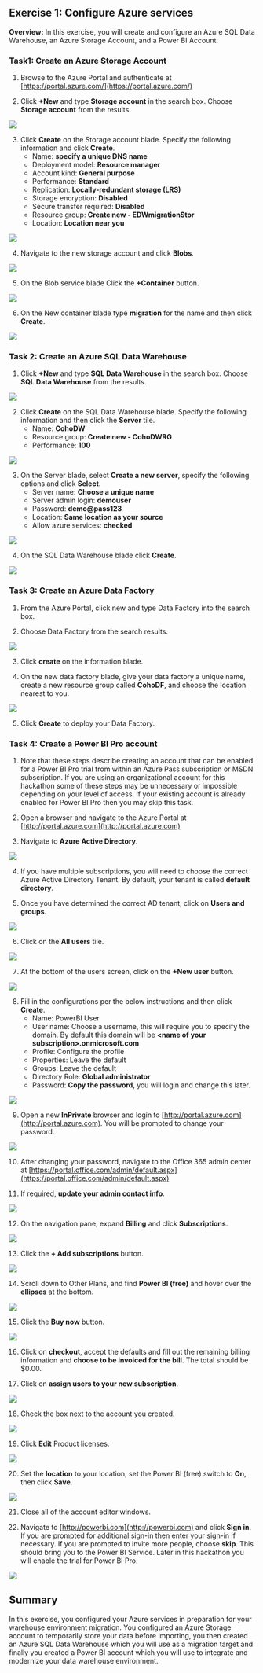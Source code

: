 ## **Exercise 1:** Configure Azure services

**Overview:** In this exercise, you will create and configure an Azure SQL Data Warehouse, an Azure Storage Account, and a Power BI Account.

### **Task1:** Create an Azure Storage Account

1.	Browse to the Azure Portal and authenticate at [https://portal.azure.com/](https://portal.azure.com/)

2.	Click **+New** and type **Storage account** in the search box.  Choose **Storage account** from the results.
<img src="../images/create_new_storage_account.jpg" class="block"/>

3.	Click **Create** on the Storage account blade.  Specify the following information and click **Create**.
    * Name: **specify a unique DNS name**
    * Deployment model: **Resource manager**
    * Account kind: **General purpose**
    * Performance: **Standard**
    * Replication: **Locally-redundant storage (LRS)**
    * Storage encryption: **Disabled**
    * Secure transfer required: **Disabled**
    * Resource group: **Create new - EDWmigrationStor**
    * Location: **Location near you**

<img src="../images/create_storage_account_form.jpg" class="block"/>

4.	Navigate to the new storage account and click **Blobs**.
<img src="../images/click_blobs.jpg" class="block"/>

5.	On the Blob service blade Click the **+Container** button.
<img src="../images/blob_container.jpg" class="block"/>

6.	On the New container blade type **migration** for the name and then click **Create**.
<img src="../images/new_container.jpg" class="block"/>

### **Task 2:** Create an Azure SQL Data Warehouse

1.	Click **+New** and type **SQL Data Warehouse** in the search box.  Choose **SQL Data Warehouse** from the results.
<img src="../images/new_sql_dw.jpg" class="block"/>

2.	Click **Create** on the SQL Data Warehouse blade.  Specify the following information and then click the **Server** tile.
    * Name: **CohoDW** 
    * Resource group: **Create new - CohoDWRG**
    * Performance: **100**

<img src="../images/create_sql_dw_form.jpg" class="block"/>

3.	On the Server blade, select **Create a new server**, specify the following options and click **Select**.
    * Server name: **Choose a unique name**
    * Server admin login: **demouser**
    * Password: **demo@pass123**
    * Location: **Same location as your source**
    * Allow azure services: **checked**

<img src="../images/sql_dw_create_new_server.jpg" class="block"/>

4.	On the SQL Data Warehouse blade click **Create**.
<img src="../images/sql_dw_blade_click_create.jpg" class="block"/>

### **Task 3:** Create an Azure Data Factory

1.	From the Azure Portal, click new and type Data Factory into the search box.

2.	Choose Data Factory from the search results.
<img src="../images/choose_data_factory.jpg" class="block"/>

3.	Click **create** on the information blade.

4.	On the new data factory blade, give your data factory a unique name, create a new resource group called **CohoDF**, and choose the location nearest to you. 
<img src="../images/new_adf.jpg" class="block"/>

5.	Click **Create** to deploy your Data Factory.

### **Task 4:** Create a Power BI Pro account

1.	Note that these steps describe creating an account that can be enabled for a Power BI Pro trial from within an Azure Pass subscription or MSDN subscription. If you are using an organizational account for this hackathon some of these steps may be unnecessary or impossible depending on your level of access. If your existing account is already enabled for Power BI Pro then you may skip this task.

2.	Open a browser and navigate to the Azure Portal at [http://portal.azure.com](http://portal.azure.com)

3.	Navigate to **Azure Active Directory**.
<img src="../images/azure_active_dir_icon.jpg" class="block"/>

4.	If you have multiple subscriptions, you will need to choose the correct Azure Active Directory Tenant. By default, your tenant is called **default directory**.

5.	Once you have determined the correct AD tenant, click on **Users and groups**. 
<img src="../images/users_and_groups.jpg" class="block"/>

6.	Click on the **All users** tile.
<img src="../images/all_users_tile.jpg" class="block"/>

7.	At the bottom of the users screen, click on the **+New user** button.
<img src="../images/new_user_button.jpg" class="block"/>

8.	Fill in the configurations per the below instructions and then click **Create**.
    * Name: PowerBI User
    * User name: Choose a username, this will require you to specify the domain. By default this domain will be **\<name of your subscription\>.onmicrosoft.com**
    * Profile: Configure the profile
    * Properties: Leave the default 
    * Groups: Leave the default 
    * Directory Role: **Global administrator**
    * Password: **Copy the password**, you will login and change this later.	 

<img src="../images/new_user_form.jpg" class="block"/>

9.	Open a new **InPrivate** browser and login to [http://portal.azure.com](http://portal.azure.com). You will be prompted to change your password.
<img src="../images/change_password.jpg" class="block"/>

10.	After changing your password, navigate to the Office 365 admin center at [https://portal.office.com/admin/default.aspx](https://portal.office.com/admin/default.aspx)

11.	If required, **update your admin contact info**.
<img src="../images/update_o365_admin_contact_info.jpg" class="block"/>

12.	On the navigation pane, expand **Billing** and click **Subscriptions**.
<img src="../images/billing_subscriptions.jpg" class="block"/>

13.	Click the **+ Add subscriptions** button.
<img src="../images/add_subscriptions_button.jpg" class="block"/>

14.	Scroll down to Other Plans, and find **Power BI (free)** and hover over the **ellipses** at the bottom.
<img src="../images/pbi_free.jpg" class="block"/>

15.	Click the **Buy now** button.
<img src="../images/buy_now_button.jpg" class="block"/>

16.	Click on **checkout**, accept the defaults and fill out the remaining billing information and **choose to be invoiced for the bill**. The total should be $0.00.

17.	Click on **assign users to your new subscription**.
<img src="../images/assign_users_to_new_sub.jpg" class="block"/>

18.	Check the box next to the account you created.
<img src="../images/active_users.jpg" class="block"/>

19.	Click **Edit** Product licenses.
<img src="../images/edit_product_licenses.jpg" class="block"/>

20.	Set the **location** to your location, set the Power BI (free) switch to **On**, then click **Save**.
<img src="../images/product_license_location.jpg" class="block"/>

21.	Close all of the account editor windows.

22.	Navigate to [http://powerbi.com](http://powerbi.com) and click **Sign in**. If you are prompted for additional sign-in then enter your sign-in if necessary. If you are prompted to invite more people, choose **skip**. This should bring you to the Power BI Service. Later in this hackathon you will enable the trial for Power BI Pro.
<img src="../images/pbi_signin.jpg" class="block"/>

## Summary
In this exercise, you configured your Azure services in preparation for your warehouse environment migration. You configured an Azure Storage account to temporarily store your data before importing, you then created an Azure SQL Data Warehouse which you will use as a migration target and finally you created a Power BI account which you will use to integrate and modernize your data warehouse environment.